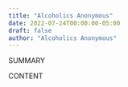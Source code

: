 ```yaml
---
title: "Alcoholics Anonymous"
date: 2022-07-24T00:00:00-05:00
draft: false
author: "Alcoholics Anonymous"
---
```


SUMMARY

<!--more-->

CONTENT
